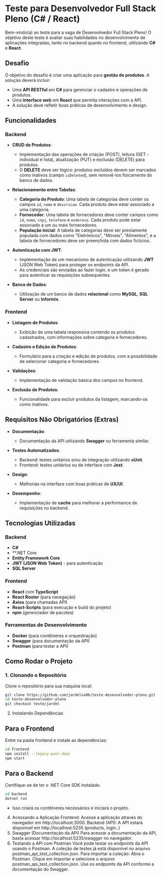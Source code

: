 # Teste para Desenvolvedor Full Stack Pleno (C# / React)

Bem-vindo(a) ao teste para a vaga de Desenvolvedor Full Stack Pleno! O objetivo deste teste é avaliar suas habilidades no desenvolvimento de aplicações integradas, tanto no backend quanto no frontend, utilizando **C#** e **React**.

## Desafio

O objetivo do desafio é criar uma aplicação para **gestão de produtos**. A solução deverá incluir:

- Uma **API RESTful** em **C#** para gerenciar o cadastro e operações de produtos.
- Uma **interface web** em **React** que permita interações com a API.
- A solução deve refletir boas práticas de desenvolvimento e design.

## Funcionalidades

### Backend

- **CRUD de Produtos**:
  - Implementação das operações de criação (POST), leitura (GET - individual e lista), atualização (PUT) e exclusão (DELETE) para produtos.
  - O **DELETE** deve ser lógico: produtos excluídos devem ser marcados como inativos (campo `isDeleted`), sem removê-los fisicamente do banco de dados.
  
- **Relacionamento entre Tabelas**:
  - **Categoria do Produto**: Uma tabela de categorias deve conter os campos `id`, `nome` e `descricao`. Cada produto deve estar associado a uma categoria.
  - **Fornecedor**: Uma tabela de fornecedores deve conter campos como `id`, `nome`, `cnpj`, `telefone` e `endereco`. Cada produto pode estar associado a um ou mais fornecedores.
  - **População inicial**: A tabela de categorias deve ser previamente populada com dados como "Eletrônicos", "Móveis", "Alimentos", e a tabela de fornecedores deve ser preenchida com dados fictícios.

- **Autenticação com JWT**:
  - Implementação de um mecanismo de autenticação utilizando **JWT** (JSON Web Token) para proteger os endpoints da API.
  - As credenciais são enviadas ao fazer login, e um token é gerado para autenticar as requisições subsequentes.

- **Banco de Dados**:
  - Utilização de um banco de dados **relacional** como **MySQL**, **SQL Server** ou **Informix**.

### Frontend

- **Listagem de Produtos**:
  - Exibição de uma tabela responsiva contendo os produtos cadastrados, com informações sobre categoria e fornecedores.

- **Cadastro e Edição de Produtos**:
  - Formulário para a criação e edição de produtos, com a possibilidade de selecionar categoria e fornecedores.

- **Validações**:
  - Implementação de validação básica dos campos no frontend.

- **Exclusão de Produtos**:
  - Funcionalidade para excluir produtos da listagem, marcando-os como inativos.

## Requisitos Não Obrigatórios (Extras)

- **Documentação**:
  - Documentação da API utilizando **Swagger** ou ferramenta similar.
  
- **Testes Automatizados**:
  - Backend: testes unitários e/ou de integração utilizando **xUnit**.
  - Frontend: testes unitários ou de interface com **Jest**.
  
- **Design**:
  - Melhorias na interface com boas práticas de **UX/UI**.
  
- **Desempenho**:
  - Implementação de **cache** para melhorar a performance de requisições no backend.

## Tecnologias Utilizadas

### Backend

- **C#**
- **.NET Core
- **Entity Framework Core**
- **JWT (JSON Web Token)** - para autenticação
- **SQL Server**

### Frontend

- **React** com **TypeScript**
- **React Router** (para navegação)
- **Axios** (para chamadas API)
- **React-Scripts** (para execução e build do projeto)
- **npm** (gerenciador de pacotes)

### Ferramentas de Desenvolvimento

- **Docker** (para contêineres e orquestração)
- **Swagger** (para documentação da API)
- **Postman** (para testar a API)

## Como Rodar o Projeto

### 1. Clonando o Repositório
Clone o repositório para sua máquina local:
```bash
git clone https://github.com/jardelva96/teste-desenvolvedor-pleno.git
cd teste-desenvolvedor-pleno
git checkout teste/jardel

```
2. Instalando Dependências
## Para o Frontend
Entre na pasta frontend e instale as dependências:
```bash
cd frontend
npm install --legacy-peer-deps
npm start
```
## Para o Backend
Certifique-se de ter o .NET Core SDK instalado.
```bash
cd backend
dotnet run
```

- Isso criará os contêineres necessários e iniciará o projeto.

4. Acessando a Aplicação
Frontend: Acesse a aplicação através do navegador em http://localhost:3000.
Backend (API): A API estará disponível em http://localhost:5235 (products, login..)
5. Swagger (Documentação da API)
Para acessar a documentação da API, basta acessar http://localhost:5235/swagger no navegador.
6. Testando a API com Postman
Você pode testar os endpoints da API usando o Postman. A coleção de testes já está disponível no arquivo postman_api_test_collection.json. Para importar a coleção:
Abra o Postman.
Clique em Importar e selecione o arquivo postman_api_test_collection.json.
Use os endpoints da API conforme a documentação do Swagger.
